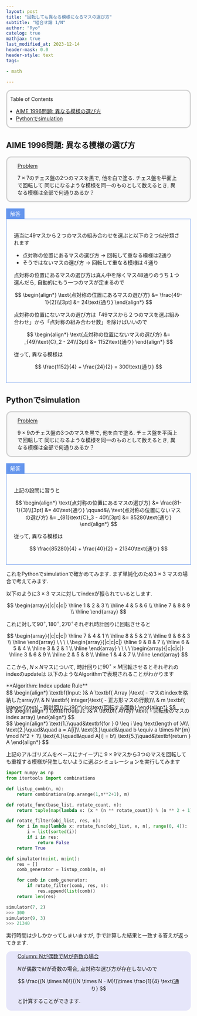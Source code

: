 ```yaml
---
layout: post
title: "回転しても異なる模様になるマスの選び方"
subtitle: "組合せ論 1/N"
author: "Ryo"
catelog: true
mathjax: true
last_modified_at: 2023-12-14
header-mask: 0.0
header-style: text
tags:

- math

---
```


<div style='border-radius: 1em; border-style:solid; border-color:#D3D3D3; background-color:#F8F8F8 margin-bottom:0px !important'>

<p class="h4">&nbsp;&nbsp;Table of Contents</p>

<!-- START doctoc generated TOC please keep comment here to allow auto update -->
<!-- DON'T EDIT THIS SECTION, INSTEAD RE-RUN doctoc TO UPDATE -->

- [AIME 1996問題: 異なる模様の選び方](#aime-1996%E5%95%8F%E9%A1%8C-%E7%95%B0%E3%81%AA%E3%82%8B%E6%A8%A1%E6%A7%98%E3%81%AE%E9%81%B8%E3%81%B3%E6%96%B9)
- [Pythonでsimulation](#python%E3%81%A7simulation)

<!-- END doctoc generated TOC please keep comment here to allow auto update -->

</div>

## AIME 1996問題: 異なる模様の選び方

<div style='padding-left: 2em; padding-right: 2em; border-radius: 1em; border-style:solid; border-color:#D3D3D3; background-color:#F8F8F8'>
<p class="h4"><ins>Problem</ins></p>

$7 \times 7$のチェス盤の2つのマスを黒で, 他を白で塗る. チェス盤を平面上で回転して
同じになるような模様を同一のものとして数えるとき, 異なる模様は全部で何通りあるか？

</div>

<br>


<div style="display: inline-block; background: #6495ED;; border: 1px solid #6495ED; padding: 3px 10px;color:#FFFFFF"><span >解答</span>
</div>

<div style="border: 1px solid #6495ED; font-size: 100%; padding: 20px;">

適当に49マスから２つのマスの組み合わせを選ぶと以下の２つ似分類されます

- 点対称の位置にあるマスの選び方 → 回転して重なる模様は2通り
- そうではないマスの選び方 → 回転して重なる模様は４通り

点対称の位置にあるマスの選び方は真ん中を除くマス48通りのうち１つ選んだら, 自動的にもう一つのマスが定まるので

<div class="math display" style="overflow: auto">
$$
\begin{align*}
\text{点対称の位置にあるマスの選び方} &= \frac{49-1}{2}\\[3pt]
                                 &= 24\text{通り}
\end{align*}
$$
</div>

点対称の位置にないマスの選び方は「49マスから２つのマスを選ぶ組み合わせ」から「点対称の組み合わせ数」を除けばいいので

<div class="math display" style="overflow: auto">
$$
\begin{align*}
\text{点対称の位置にないマスの選び方} &= _{49}\text{C}_2 - 24\\[3pt]
                                 &= 1152\text{通り}
\end{align*}
$$
</div>

従って, 異なる模様は

$$
\frac{1152}{4} + \frac{24}{2} = 300\text{通り}
$$

</div>

## Pythonでsimulation

<div style='padding-left: 2em; padding-right: 2em; border-radius: 1em; border-style:solid; border-color:#D3D3D3; background-color:#F8F8F8'>
<p class="h4"><ins>Problem</ins></p>

$9 \times 9$のチェス盤の3つのマスを黒で, 他を白で塗る. チェス盤を平面上で回転して
同じになるような模様を同一のものとして数えるとき, 異なる模様は全部で何通りあるか？

</div>

<br>

<div style="display: inline-block; background: #6495ED;; border: 1px solid #6495ED; padding: 3px 10px;color:#FFFFFF"><span >解答</span>
</div>

<div style="border: 1px solid #6495ED; font-size: 100%; padding: 20px;">

上記の設問に習うと

<div class="math display" style="overflow: auto">
$$
\begin{align*}
\text{点対称の位置にあるマスの選び方} &= \frac{81-1}{3}\\[3pt]
                                 &= 40\text{通り}
\qquad&\\
\text{点対称の位置にないマスの選び方} &= _{81}\text{C}_3 - 40\\[3pt]
                                 &= 85280\text{通り}
\end{align*}
$$
</div>

従って, 異なる模様は

$$
\frac{85280}{4} + \frac{40}{2} = 21340\text{通り}
$$

</div>

これをPythonでsimulationで確かめてみます. まず単純化のため$3\times 3$ マスの場合で考えてみます.

以下のように$3\times 3$ マスに対してindexが振られているとします.

$$
\begin{array}{|c|c|c|}
\hline
  1 & 2 & 3 \\ 
\hline
  4 & 5 & 6 \\ 
\hline
  7 & 8 & 9 \\
\hline
\end{array}
$$

これに対して$90^\circ, 180^\circ, 270^\circ$それぞれ時計回りに回転させると

$$
\begin{array}{|c|c|c|}
\hline
  7 & 4 & 1 \\ 
\hline
  8 & 5 & 2 \\ 
\hline
  9 & 6 & 3 \\
\hline
\end{array}
\   \  \  \
\begin{array}{|c|c|c|}
\hline
  9 & 8 & 7 \\ 
\hline
  6 & 5 & 4 \\ 
\hline
  3 & 2 & 1 \\
\hline
\end{array}
\   \  \  \
\begin{array}{|c|c|c|}
\hline
  3 & 6 & 9 \\ 
\hline
  2 & 5 & 8 \\ 
\hline
  1 & 4 & 7 \\
\hline
\end{array}
$$

ここから, $N\times N$マスについて, 時計回りに$90^\circ \times M$回転させるとそれぞれのindexのupdateは
以下のようなAlgorithmで表現されることがわかります


<div style='background-color:#F8F8F8'>
<span class='psuedo_line'>**Algorithm: Index update Rule**</span>

<div class="math display" style="text-align: left !important; margin:0pt !important; margin-bottom:-0.8em !important">
$$
\begin{align*}
\textbf{Input: }& A \textbf{ Array }\text{ - マスのindexを格納したarray}\\
                & N \textbf{ integer}\text{ - 正方形マスの行数}\\
                & m \textbf{ integer}\text{ - 時計回りに}90^\circ\text{回転する回数}
\end{align*}
$$
</div>
<div class="math display" style="text-align: left !important; margin:0pt !important; margin-bottom:0em !important">
$$
\begin{align*}
\textbf{Output: }& A \textbf{ Array} \text{ - 回転後のマスのindex array} 
\end{align*}
$$
</div>
<div class="math display" style="text-align: left !important; margin:0pt !important; margin-bottom:0em !important">
$$
\begin{align*}
\text{1.}\quad&\textbf{for } 0 \leq i \leq \text{length of }A\\
\text{2.}\quad&\quad a = A[i]\\
\text{3.}\quad&\quad b \equiv a \times N^{m} \mod N^2 + 1\\
\text{4.}\quad&\quad A[i] = b\\
\text{5.}\quad&\textbf{return } A
\end{align*}
$$
</div>
<span class='psuedo_endline'></span>

</div>

上記のアルゴリズムをベースにナイーブに $9 \times 9$マスから3つのマスを回転しても重複する模様が発生しないように選ぶシミュレーションを実行してみます

```python
import numpy as np
from itertools import combinations

def listup_comb(n, m):
    return combinations(np.arange(1,n**2+1), m)

def rotate_func(base_list, rotate_count, n):
    return tuple(map(lambda x: (x * (n ** rotate_count)) % (n ** 2 + 1), base_list))

def rotate_filter(obj_list, res, n):
    for i in map(lambda x: rotate_func(obj_list, x, n), range(0, 4)):
        i = list(sorted(i))
        if i in res:
            return False
    return True

def simulator(n:int, m:int):
    res = []
    comb_generator = listup_comb(n, m)

    for comb in comb_generator:
        if rotate_filter(comb, res, n):
            res.append(list(comb))
    return len(res)

simulator(7, 2)
>>> 300
simulator(9, 3)
>>> 21340
```

実行時間は少しかかってしまいますが, 手で計算した結果と一致する答えが返ってきます.

<div style='padding-left: 2em; padding-right: 2em; border-radius: 1em; border-style:solid; border-color:#e6e6fa; background-color:#e6e6fa'>
<ins>Column: Nが偶数でMが奇数の場合</ins>

$N$が偶数で$M$が奇数の場合, 点対称な選び方が存在しないので

$$
\frac{(N \times N)!}{(N \times N - M)!}\times \frac{1}{4} \text{通り}
$$

と計算することができます.

</div> 
